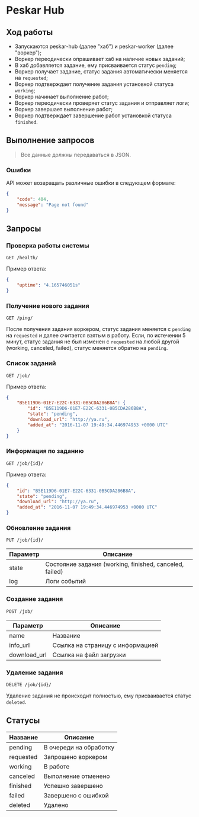 # Peskar Hub

## Ход работы

* Запускаются peskar-hub (далее "хаб") и peskar-worker (далее "воркер");
* Воркер переодически опрашивает хаб на наличие новых заданий;
* В хаб добавляется задание, ему присваивается статус `pending`;
* Воркер получает задание, статус задания автоматически меняется на `requested`;
* Воркер подтверждает получение задания установкой статуса `working`;
* Воркер начинает выполнение работ;
* Воркер переодически проверяет статус задания и отправляет логи;
* Воркер завершает выполнение работ;
* Воркер подтверждает завершение работ установкой статуса `finished`.

## Выполнение запросов

> Все данные должны передаваться в JSON.

### Ошибки

API может возвращать различные ошибки в следующем формате:

```json
{
    "code": 404,
    "message": "Page not found"
}
```

## Запросы

### Проверка работы системы

`GET /health/`

Пример ответа:

```json
{
    "uptime": "4.165746051s"
}
```

### Получение нового задания

`GET /ping/`

После получения задания воркером, статус задания меняется с `pending` на `requested` и далее считается взятым в работу. Если, по истечении 5 минут, статус задания не был изменен с `requested` на любой другой (working, canceled, failed), статус меняется обратно на `pending`.

### Список заданий

`GET /job/`

Пример ответа:

```json
{
    "B5E119D6-01E7-E22C-6331-0B5CDA286B8A": {
        "id": "B5E119D6-01E7-E22C-6331-0B5CDA286B8A",
        "state": "pending",
        "download_url": "http://ya.ru",
        "added_at": "2016-11-07 19:49:34.446974953 +0000 UTC"
    }
}
```

### Информация по заданию

`GET /job/{id}/`

Пример ответа:

```json
{
    "id": "B5E119D6-01E7-E22C-6331-0B5CDA286B8A",
    "state": "pending",
    "download_url": "http://ya.ru",
    "added_at": "2016-11-07 19:49:34.446974953 +0000 UTC"
}

```

### Обновление задания

`PUT /job/{id}/`

Параметр | Описание
---------|------------------------------------------------------
state    | Состояние задания (working, finished, canceled, failed)
log      | Логи событий

### Создание задания

`POST /job/`

Параметр     | Описание
-------------|---------------------------------
name         | Название
info_url     | Ссылка на страницу с информацией
download_url | Ссылка на файл загрузки

### Удаление задания

`DELETE /job/{id}/`

Удаление задания не происходит полностью, ему присваивается статус `deleted`.

## Статусы

Название  | Описание
----------|---------------------------------
pending   | В очереди на обработку
requested | Запрошено воркером
working   | В работе
canceled  | Выполнение отменено
finished  | Успешно завершено
failed    | Завершено с ошибкой
deleted   | Удалено

